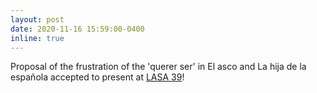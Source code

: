 ```yaml
---
layout: post
date: 2020-11-16 15:59:00-0400
inline: true
--- 
```

Proposal of the frustration of the 'querer ser' in El asco and La hija de la española accepted to present at [LASA 39](https://lasaweb.org/en/lasa2021/)!
